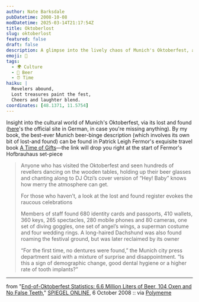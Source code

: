 ```yaml
---
author: Nate Barksdale
pubDatetime: 2008-10-08
modDatetime: 2025-03-14T21:17:54Z
title: Oktoberlost
slug: oktoberlost
featured: false
draft: false
description: A glimpse into the lively chaos of Munich's Oktoberfest, adorned by its amusing lost and found treasures.
emoji: 🍻
tags:
  - 🌍 Culture
  - 🍺 Beer
  - ⏰ Time
haiku: |
  Revelers abound,  
  Lost treasures paint the fest,  
  Cheers and laughter blend.
coordinates: [48.1371, 11.5754]
---
```


Insight into the cultural world of Munich's Oktoberfest, via its lost and found ([here](http://web.archive.org/web/20081210172641/http://www.oktoberfest.de:80/de/01/content/041002fundbuero/)'s the official site in German, in case you're missing anything). By my book, the best-ever Munich beer-binge description (which involves its own bit of lost-and found) can be found in Patrick Leigh Fermor's exquisite travel book [A Time of Gifts](http://books.google.com/books?id=eNHlV7iiEssC&printsec=frontcover&dq=a+time+of+gifts&ei=lBDtSJ7UIoWYsgPZ6IzmBg&sig=ACfU3U2mYgipxYCeKUEd9uGxh7DZ8DLMXQ#PPA103,M1)—the link will drop you right at the start of Fermor's Hofbrauhaus set-piece

> Anyone who has visited the Oktoberfest and seen hundreds of revellers dancing on the wooden tables, holding up their beer glasses and chanting along to DJ Ötzi’s cover version of “Hey! Baby” knows how merry the atmosphere can get.
>
> For those who haven’t, a look at the lost and found register evokes the raucous celebrations
>
> Members of staff found 680 identity cards and passports, 410 wallets, 360 keys, 265 spectacles, 280 mobile phones and 80 cameras, one set of diving goggles, one set of angel’s wings, a superman costume and four wedding rings. A long-haired Dachshund was also found roaming the festival ground, but was later reclaimed by its owner
>
> “For the first time, no dentures were found,” the Munich city press department said with a mixture of surprise and disappointment. “Is this a sign of demographic change, good dental hygiene or a higher rate of tooth implants?”

---

from "[End-of-Oktoberfest Statistics: 6.6 Million Liters of Beer, 104 Oxen and No False Teeth](http://www.spiegel.de/international/zeitgeist/0,1518,582509,00.html)," [SPIEGEL ONLINE](http://www.spiegel.de/international/zeitgeist/0,1518,582509,00.html), 6 October 2008 :: via [Polymeme](http://polymeme.com/)

